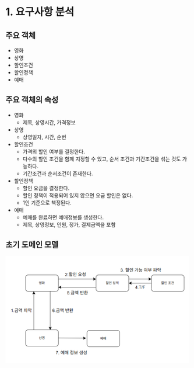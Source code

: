 # 1. 요구사항 분석

## 주요 객체

- 영화
- 상영
- 할인조건
- 할인정책
- 예매

## 주요 객체의 속성

- 영화
    - 제목, 상영시간, 가격정보
- 상영
    - 상영일자, 시간, 순번
- 할인조건
    - 가격의 할인 여부를 결정한다.
    - 다수의 할인 조건을 함께 지정할 수 있고, 순서 조건과 기간조건을 섞는 것도 가능하다.
    - 기간조건과 순서조건이 존재한다.
- 할인정책
    - 할인 요금을 결정한다.
    - 할인 정책이 적용되어 있지 않으면 요금 할인은 없다.
    - 1인 기준으로 책정된다.
- 예매
    - 예매를 완료하면 예매정보를 생성한다.
    - 제목, 상영정보, 인원, 정가, 결제금액을 포함



## 초기 도메인 모델
![first_diagram](image/first.png)

